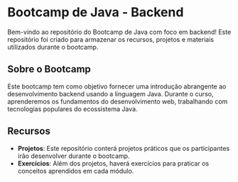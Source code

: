 # Bootcamp de Java - Backend

Bem-vindo ao repositório do Bootcamp de Java com foco em backend! Este repositório foi criado para armazenar os recursos, projetos e materiais utilizados durante o bootcamp.

## Sobre o Bootcamp

Este bootcamp tem como objetivo fornecer uma introdução abrangente ao desenvolvimento backend usando a linguagem Java. 
Durante o curso, aprenderemos os fundamentos do desenvolvimento web,
trabalhando com tecnologias populares do ecossistema Java.

## Recursos

- **Projetos**: Este repositório conterá projetos práticos que os participantes irão desenvolver durante o bootcamp.
- **Exercícios**: Além dos projetos, haverá exercícios para praticar os conceitos aprendidos em cada módulo.



